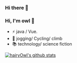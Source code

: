 ### Hi there 👋

### Hi, I'm owl 👋

- ⚡ java / Vue.
- 🏃 jogging/ Cycling/ climb
- 📚 technology/ science fiction

[![hairyOwl's github stats](https://github-readme-stats.vercel.app/api?username=hairyOwl)]()
